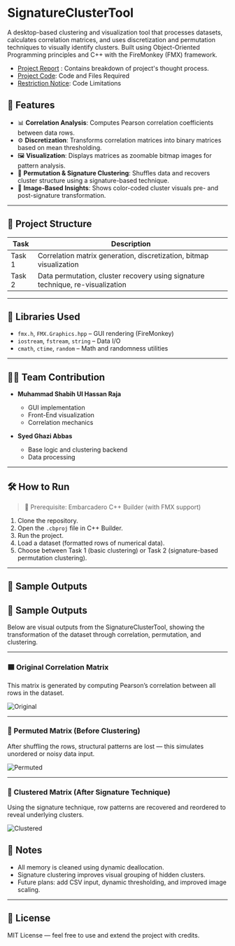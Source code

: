 # SignatureClusterTool

A desktop-based clustering and visualization tool that processes datasets, calculates correlation matrices, and uses discretization and permutation techniques to visually identify clusters. Built using Object-Oriented Programming principles and C++ with the FireMonkey (FMX) framework.



- [Project Report](https://github.com/shabihidk/2nd-Semester-Final-Project/blob/main/Report.docx) : Contains breakdown of project's thought process.
- [Project Code](https://github.com/shabihidk/2nd-Semester-Final-Project/blob/main/Code%20Project.zip): Code and Files Required
- [Restriction Notice](https://github.com/shabihidk/2nd-Semester-Final-Project/blob/main/README.txt): Code Limitations


## 🚀 Features

- 📊 **Correlation Analysis**: Computes Pearson correlation coefficients between data rows.
- ⚙️ **Discretization**: Transforms correlation matrices into binary matrices based on mean thresholding.
- 🖼️ **Visualization**: Displays matrices as zoomable bitmap images for pattern analysis.
- 🔀 **Permutation & Signature Clustering**: Shuffles data and recovers cluster structure using a signature-based technique.
- 🧠 **Image-Based Insights**: Shows color-coded cluster visuals pre- and post-signature transformation.

---

## 🧱 Project Structure

| Task | Description |
|------|-------------|
| Task 1 | Correlation matrix generation, discretization, bitmap visualization |
| Task 2 | Data permutation, cluster recovery using signature technique, re-visualization |

---

## 📂 Libraries Used

- `fmx.h`, `FMX.Graphics.hpp` – GUI rendering (FireMonkey)
- `iostream`, `fstream`, `string` – Data I/O
- `cmath`, `ctime`, `random` – Math and randomness utilities

---

## 🧑‍💻 Team Contribution

- **Muhammad Shabih Ul Hassan Raja**
  - GUI implementation
  - Front-End visualization
  - Correlation mechanics

- **Syed Ghazi Abbas**
  - Base logic and clustering backend
  - Data processing

---

## 🛠️ How to Run

> 🛑 Prerequisite: Embarcadero C++ Builder (with FMX support)

1. Clone the repository.
2. Open the `.cbproj` file in C++ Builder.
3. Run the project.
4. Load a dataset (formatted rows of numerical data).
5. Choose between Task 1 (basic clustering) or Task 2 (signature-based permutation clustering).

---

## 📸 Sample Outputs

## 📸 Sample Outputs

Below are visual outputs from the SignatureClusterTool, showing the transformation of the dataset through correlation, permutation, and clustering.

---

### 🟦 Original Correlation Matrix

This matrix is generated by computing Pearson’s correlation between all rows in the dataset.

![Original](https://github.com/user-attachments/assets/0d3dd560-6a53-4b26-8330-186872ec818e)

---

### 🔀 Permuted Matrix (Before Clustering)

After shuffling the rows, structural patterns are lost — this simulates unordered or noisy data input.

![Permuted](https://github.com/user-attachments/assets/5df74217-fc1d-4a59-8a6c-9f501f444511)

---

### 🔁 Clustered Matrix (After Signature Technique)

Using the signature technique, row patterns are recovered and reordered to reveal underlying clusters.

![Clustered](https://github.com/user-attachments/assets/a9e9a3a6-f105-4405-a3a7-96876dd3e718)

## 📌 Notes

- All memory is cleaned using dynamic deallocation.
- Signature clustering improves visual grouping of hidden clusters.
- Future plans: add CSV input, dynamic thresholding, and improved image scaling.

---

## 📜 License

MIT License — feel free to use and extend the project with credits.

